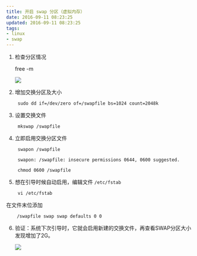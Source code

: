 ```yaml
---
title: 开启 swap 分区（虚拟内存）
date: 2016-09-11 08:23:25
updated: 2016-09-11 08:23:25
tags:
- linux
- swap
---
```


1. 检查分区情况

    free -m

    ![](https://img.lidong.me/2016/09/IZ5dmUw0LquR.png)
<!-- more -->

2. 增加交换分区及大小

        sudo dd if=/dev/zero of=/swapfile bs=1024 count=2048k
3. 设置交换文件

        mkswap /swapfile
4. 立即启用交换分区文件

        swapon /swapfile

        swapon: /swapfile: insecure permissions 0644, 0600 suggested.

        chmod 0600 /swapfile

5. 想在引导时候自动启用，编辑文件 `/etc/fstab`

        vi /etc/fstab
在文件末位添加

        /swapfile swap swap defaults 0 0

6. 验证：系统下次引导时，它就会启用新建的交换文件，再查看SWAP分区大小发现增加了2G。

    ![](https://img.lidong.me/2016/09/Uv4CHbdAfCoY.png)



